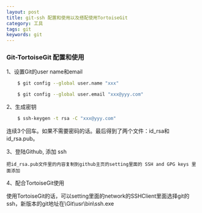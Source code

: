 ```yaml
---
layout: post
title: git-ssh 配置和使用以及搭配使用TortoiseGit
category: 工具
tags: git
keywords: git
---
```



### Git-TortoiseGit 配置和使用  

1、设置Git的user name和email

```bash  
    $ git config --global user.name "xxx"  

    $ git config --global user.email "xxx@yyy.com"  
```

2、生成密钥

```bash  
    $ ssh-keygen -t rsa -C "xxx@yyy.com"  
```

连续3个回车。如果不需要密码的话。最后得到了两个文件：id_rsa和id_rsa.pub。

3、登陆Github, 添加 ssh 

    把id_rsa.pub文件里的内容复制到github主页的setting里面的 SSH and GPG keys 里面添加

4、配合TortoiseGit使用  

使用TortoiseGit的话，可以setting里面的network的SSHClient里面选择git的ssh，新版本的git地址在\Git\usr\bin\ssh.exe
